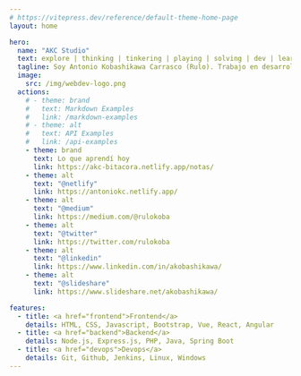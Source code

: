 ```yaml
---
# https://vitepress.dev/reference/default-theme-home-page
layout: home

hero:
  name: "AKC Studio"
  text: explore | thinking | tinkering | playing | solving | dev | learning
  tagline: Soy Antonio Kobashikawa Carrasco (Rulo). Trabajo en desarrollo web.
  image:
    src: /img/webdev-logo.png
  actions:
    # - theme: brand
    #   text: Markdown Examples
    #   link: /markdown-examples
    # - theme: alt
    #   text: API Examples
    #   link: /api-examples
    - theme: brand
      text: Lo que aprendí hoy
      link: https://akc-bitacora.netlify.app/notas/
    - theme: alt
      text: "@netlify"
      link: https://antoniokc.netlify.app/
    - theme: alt
      text: "@medium"
      link: https://medium.com/@rulokoba
    - theme: alt
      text: "@twitter"
      link: https://twitter.com/rulokoba
    - theme: alt
      text: "@linkedin"
      link: https://www.linkedin.com/in/akobashikawa/
    - theme: alt
      text: "@slideshare"
      link: https://www.slideshare.net/akobashikawa/

features:
  - title: <a href="frontend">Frontend</a>
    details: HTML, CSS, Javascript, Bootstrap, Vue, React, Angular
  - title: <a href="backend">Backend</a>
    details: Node.js, Express.js, PHP, Java, Spring Boot
  - title: <a href="devops">Devops</a>
    details: Git, Github, Jenkins, Linux, Windows
---
```


